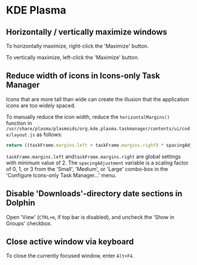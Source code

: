 # KDE Plasma

## Horizontally / vertically maximize windows

To horizontally maximize, right-click the 'Maximize' button.

To vertically maximize, left-click the 'Maximize' button.

## Reduce width of icons in Icons-only Task Manager

Icons that are more tall than wide can create the illusion that the application
icons are too widely spaced.

To manually reduce the icon width, reduce the `horizontalMargins()` function in
`/usr/share/plasma/plasmoids/org.kde.plasma.taskmanager/contents/ui/code/layout.js`
as follows:

```js
return ((taskFrame.margins.left + taskFrame.margins.right) * spacingAdjustment - 2);
```

`taskFrame.margins.left` and`taskFrame.margins.right` are global settings with
minimum value of 2. The `spacingAdjustment` variable is a scaling factor of 0,
1, or 3 from the 'Small', 'Medium', or 'Large' combo-box in the 'Configure
Icons-only Task Manager...' menu.

## Disable 'Downloads'-directory date sections in Dolphin

Open 'View' (`CTRL+m`, if top bar is disabled), and uncheck the 'Show in Groups'
checkbox.

## Close active window via keyboard

To close the currently focused window, enter `Alt+F4`.

